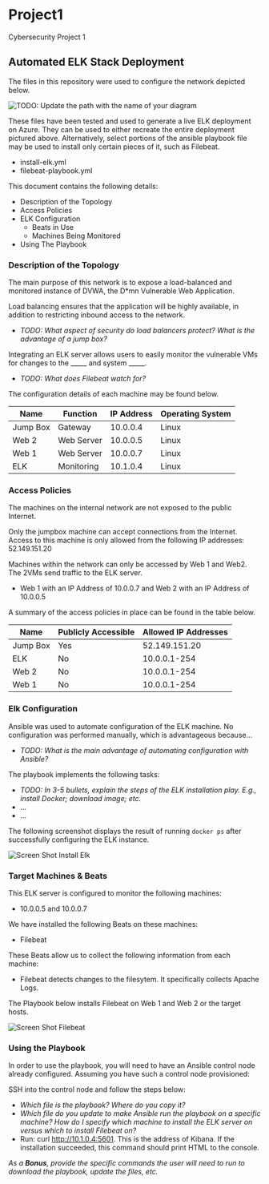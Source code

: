 # Project1
Cybersecurity Project 1 

## Automated ELK Stack Deployment

The files in this repository were used to configure the network depicted below.

![TODO: Update the path with the name of your diagram](Images/)

These files have been tested and used to generate a live ELK deployment on Azure. They can be used to either recreate the entire deployment pictured above. Alternatively, select portions of the ansible playbook file may be used to install only certain pieces of it, such as Filebeat.

  - install-elk.yml
  - filebeat-playbook.yml

This document contains the following details:
- Description of the Topology
- Access Policies
- ELK Configuration
  - Beats in Use
  - Machines Being Monitored
- Using The Playbook


### Description of the Topology

The main purpose of this network is to expose a load-balanced and monitored instance of DVWA, the D*mn Vulnerable Web Application.

Load balancing ensures that the application will be highly available, in addition to restricting inbound access to the network.
- _TODO: What aspect of security do load balancers protect? What is the advantage of a jump box?_

Integrating an ELK server allows users to easily monitor the vulnerable VMs for changes to the _____ and system _____.
- _TODO: What does Filebeat watch for?_

The configuration details of each machine may be found below.


| Name     | Function  | IP Address | Operating System |
|----------|---------- |------------|------------------|
| Jump Box | Gateway   | 10.0.0.4   | Linux            |
| Web 2    | Web Server| 10.0.0.5   | Linux            |
| Web 1    | Web Server| 10.0.0.7   | Linux            |
| ELK      | Monitoring| 10.1.0.4   | Linux            |

### Access Policies

The machines on the internal network are not exposed to the public Internet. 

Only the jumpbox machine can accept connections from the Internet. Access to this machine is only allowed from the following IP addresses: 52.149.151.20

Machines within the network can only be accessed by Web 1 and Web2. The 2VMs send traffic to the ELK server.
- Web 1 with an IP Address of 10.0.0.7 and Web 2 with an IP Address of 10.0.0.5 

A summary of the access policies in place can be found in the table below.

| Name     | Publicly Accessible | Allowed IP Addresses |
|----------|---------------------|----------------------|
| Jump Box | Yes                 | 52.149.151.20        |
| ELK      | No                  | 10.0.0.1-254         |
| Web 2    | No                  | 10.0.0.1-254         |
| Web 1    | No                  | 10.0.0.1-254         |

### Elk Configuration

Ansible was used to automate configuration of the ELK machine. No configuration was performed manually, which is advantageous because...
- _TODO: What is the main advantage of automating configuration with Ansible?_

The playbook implements the following tasks:
- _TODO: In 3-5 bullets, explain the steps of the ELK installation play. E.g., install Docker; download image; etc._
- ...
- ...

The following screenshot displays the result of running `docker ps` after successfully configuring the ELK instance.

![Screen Shot Install Elk](https://user-images.githubusercontent.com/50034238/121074670-2b4c9280-c7a2-11eb-8067-360421c643b5.png)


### Target Machines & Beats
This ELK server is configured to monitor the following machines:
- 10.0.0.5 and 10.0.0.7

We have installed the following Beats on these machines:
- Filebeat

These Beats allow us to collect the following information from each machine:
- Filebeat detects changes to the filesytem. It specifically collects Apache Logs.

The Playbook below installs Filebeat on Web 1 and Web 2 or the target hosts.

![Screen Shot Filebeat](https://user-images.githubusercontent.com/50034238/121075246-f55bde00-c7a2-11eb-971a-46bdb28e8a06.png)


### Using the Playbook
In order to use the playbook, you will need to have an Ansible control node already configured. Assuming you have such a control node provisioned: 

SSH into the control node and follow the steps below:

- _Which file is the playbook? Where do you copy it?_
- _Which file do you update to make Ansible run the playbook on a specific machine? How do I specify which machine to install the ELK server on versus which to install Filebeat on?_
- Run: curl http://10.1.0.4:5601. This is the address of Kibana. If the installation succeeded, this command should print HTML to the console.

_As a **Bonus**, provide the specific commands the user will need to run to download the playbook, update the files, etc._
